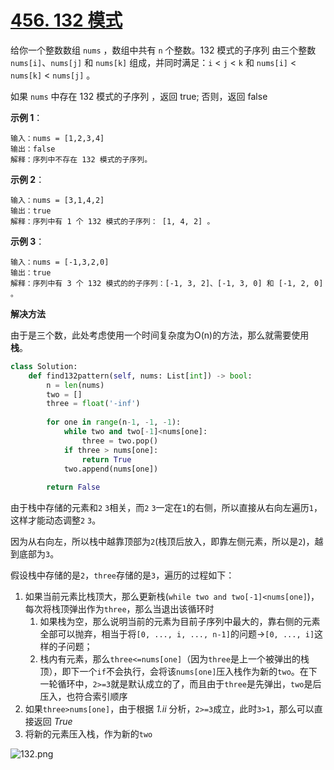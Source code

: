 # [456. 132 模式](https://leetcode-cn.com/problems/132-pattern/)

给你一个整数数组 `nums` ，数组中共有 `n` 个整数。132 模式的子序列 由三个整数 `nums[i]`、`nums[j]` 和 `nums[k]` 组成，并同时满足：`i` < `j` < `k` 和 `nums[i]` < `nums[k]` < `nums[j]` 。

如果 `nums` 中存在 132 模式的子序列 ，返回 true; 否则，返回 false

**示例 1**：
```
输入：nums = [1,2,3,4]
输出：false
解释：序列中不存在 132 模式的子序列。
```

**示例 2**：
```
输入：nums = [3,1,4,2]
输出：true
解释：序列中有 1 个 132 模式的子序列： [1, 4, 2] 。
```

**示例 3**：
```
输入：nums = [-1,3,2,0]
输出：true
解释：序列中有 3 个 132 模式的的子序列：[-1, 3, 2]、[-1, 3, 0] 和 [-1, 2, 0] 。
```

**解决方法**

由于是三个数，此处考虑使用一个时间复杂度为O(n)的方法，那么就需要使用**栈**。

```py
class Solution:
    def find132pattern(self, nums: List[int]) -> bool:
        n = len(nums)
        two = []
        three = float('-inf')
        
        for one in range(n-1, -1, -1):
            while two and two[-1]<nums[one]:
                three = two.pop()
            if three > nums[one]:
                return True
            two.append(nums[one])
            
        return False
```

由于栈中存储的元素和`2` `3`相关，而`2` `3`一定在`1`的右侧，所以直接从右向左遍历`1`，这样才能动态调整`2` `3`。

因为从右向左，所以栈中越靠顶部为`2`(栈顶后放入，即靠左侧元素，所以是`2`)，越到底部为`3`。

假设栈中存储的是`2`，`three`存储的是`3`，遍历的过程如下：

1. 如果当前元素比栈顶大，那么更新栈(`while two and two[-1]<nums[one]`)，每次将栈顶弹出作为`three`，那么当退出该循环时
   1. 如果栈为空，那么说明当前的元素为目前子序列中最大的，靠右侧的元素全部可以抛弃，相当于将`[0, ..., i, ..., n-1]`的问题&rarr;`[0, ..., i]`这样的子问题；
   2. 栈内有元素，那么`three<=nums[one]`（因为`three`是上一个被弹出的栈顶），即下一个`if`不会执行，会将该`nums[one]`压入栈作为新的`two`。在下一轮循环中，`2>=3`就是默认成立的了，而且由于`three`是先弹出，`two`是后压入，也符合索引顺序
2. 如果`three>nums[one]`，由于根据 *1.ii* 分析，`2>=3`成立，此时`3>1`，那么可以直接返回 *True*
3. 将新的元素压入栈，作为新的`two`

![132.png](https://i.loli.net/2021/03/25/HPZEK8GWVbf5e7U.png)